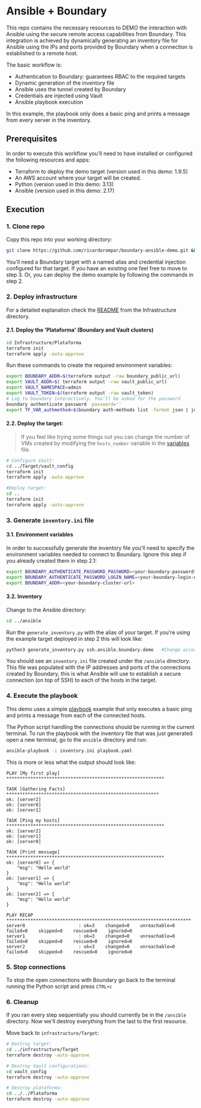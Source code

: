 # Ansible + Boundary
This repo contains the necessary resources to DEMO the interaction with Ansible using the secure remote access capabilities from Boundary. This integration is achieved by dynamically generating an inventory file for Ansible using the IPs and ports provided by Boundary when a connection is established to a remote host.

The basic workflow is:
- Authentication to Boundary: guarantees RBAC to the required targets
- Dynamic generation of the inventory file
- Ansible uses the tunnel created by Boundary 
- Credentials are injected using Vault
- Ansible playbook execution

In this example, the playbook only does a basic ping and prints a message from every server in the inventory.

## Prerequisites
In order to execute this workflow you'll need to have installed or configured the following resources and apps:
- Terraform to deploy the demo target (version used in this demo: 1.9.5)
- An AWS account where your target will be created.
- Python (version used in this demo: 3.13)
- Ansible (version used in this demo: 2.17)

## Execution

### 1. Clone repo
Copy this repo into your working directory:
```bash
git clone https://github.com/ricardorompar/boundary-ansible-demo.git && cd boundary-ansible-demo
```

You'll need a Boundary target with a named alias and credential injection configured for that target. If you have an existing one feel free to move to step 3. Or, you can deploy the demo example by following the commands in step 2.

### 2. Deploy infrastructure
For a detailed explanation check the [README](./infrastructure/README.md) from the Infrastructure directory.

#### 2.1. Deploy the 'Plataforma' (Boundary and Vault clusters)
```bash
cd Infrastructure/Plataforma
terraform init
terraform apply -auto-approve
```

Run these commands to create the required environment variables:
```bash
export BOUNDARY_ADDR=$(terraform output -raw boundary_public_url)
export VAULT_ADDR=$( terraform output -raw vault_public_url)
export VAULT_NAMESPACE=admin
export VAULT_TOKEN=$(terraform output -raw vault_token)
# Log to boundary interactively. You'll be asked for the password
boundary authenticate password -password=''
export TF_VAR_authmethod=$(boundary auth-methods list -format json | jq -r '.items[0].id')
```

#### 2.2. Deploy the target:
> If you feel like trying some things out you can change the number of VMs created by modifying the `hosts_number` variable in the [variables](./infrastructure/Target/variables.tf) file.

```bash
# Configure Vault:
cd ../Target/vault_config
terraform init
terraform apply -auto-approve

#Deploy target:
cd ..
terraform init
terraform apply -auto-approve

```

### 3. Generate `inventory.ini` file

#### 3.1. Environment variables
In order to successfully generate the inventory file you'll need to specify the environment variables needed to connect to Boundary. Ignore this step if you already created them in step 2.1:
```bash
export BOUNDARY_AUTHENTICATE_PASSWORD_PASSWORD=<your-boundary-password>
export BOUNDARY_AUTHENTICATE_PASSWORD_LOGIN_NAME=<your-boundary-login-name>
export BOUNDARY_ADDR=<your-boundary-cluster-url>
```

#### 3.2. Inventory
Change to the Ansible directory:

```bash
cd ../ansible
```

Run the `generate_inventory.py` with the alias of your target. If you're using the example target deployed in step 2 this will look like:
```bash
python3 generate_inventory.py ssh.ansible.boundary.demo   #Change according to your alias
```

You should see an `inventory.ini` file created under the `/ansible` directory. This file was populated with the IP addresses and ports of the connections created by Boundary, this is what Ansible will use to establish a secure connection (on top of SSH) to each of the hosts in the target.

### 4. Execute the playbook
This demo uses a simple [playbook](./ansible/playbook.yaml) example that only executes a basic ping and prints a message from each of the connected hosts. 

The Python script handling the connections should be running in the current terminal. To run the playbook with the inventory file that was just generated open a new terminal, go to the `ansible` directory and run:

```bash
ansible-playbook -i inventory.ini playbook.yaml
```

This is more or less what the output should look like:
```
PLAY [My first play] ***********************************************************

TASK [Gathering Facts] *********************************************************
ok: [server2]
ok: [server0]
ok: [server1]

TASK [Ping my hosts] ***********************************************************
ok: [server2]
ok: [server1]
ok: [server0]

TASK [Print message] ***********************************************************
ok: [server0] => {
    "msg": "Hello world"
}
ok: [server1] => {
    "msg": "Hello world"
}
ok: [server2] => {
    "msg": "Hello world"
}

PLAY RECAP *********************************************************************
server0                    : ok=3    changed=0    unreachable=0    failed=0    skipped=0    rescued=0    ignored=0   
server1                    : ok=3    changed=0    unreachable=0    failed=0    skipped=0    rescued=0    ignored=0   
server2                    : ok=3    changed=0    unreachable=0    failed=0    skipped=0    rescued=0    ignored=0
```
### 5. Stop connections
To stop the open connections with Boundary go back to the terminal running the Python script and press `CTRL+c`

### 6. Cleanup 
If you ran every step sequentially you should currently be in the `/ansible` directory. Now we'll destroy everything from the last to the first resource.

Move back to `infrastructure/Target`:

```bash
# Destroy target:
cd ../infrastructure/Target
terraform destroy -auto-approve

# Destroy Vault configurations:
cd vault_config
terraform destroy -auto-approve

# Destroy plataforma:
cd ../../Plataforma
terraform destroy -auto-approve
```


